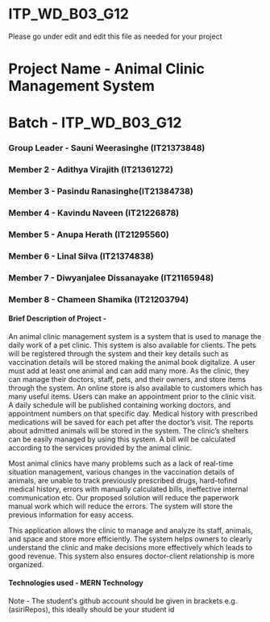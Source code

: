 # ITP_WD_B03_G12
Please go under edit and edit this file as needed for your project

# Project Name - Animal Clinic Management System
# Batch - ITP_WD_B03_G12
### Group Leader - Sauni Weerasinghe (IT21373848)
### Member 2 - Adithya Virajith (IT21361272)
### Member 3 - Pasindu Ranasinghe(IT21384738)
### Member 4 - Kavindu Naveen (IT21226878)
### Member 5 - Anupa Herath (IT21295560)
### Member 6 - Linal Silva (IT21374838)
### Member 7 - Diwyanjalee Dissanayake (IT21165948)
### Member 8 - Chameen Shamika (IT21203794)

#### Brief Description of Project - 
An animal clinic management system is a system that is used to manage the daily work of a pet 
clinic. This system is also available for clients. The pets will be registered through the system and their key 
details such as vaccination details will be stored making the animal book digitalize. A user must add at 
least one animal and can add many more. As the clinic, they can manage their doctors, staff, pets, and 
their owners, and store items through the system. An online store is also available to customers which 
has many useful items. Users can make an appointment prior to the clinic visit. A daily schedule will be 
published containing working doctors, and appointment numbers on that specific day. Medical history 
with prescribed medications will be saved for each pet after the doctor’s visit. The reports about admitted 
animals will be stored in the system. The clinic’s shelters can be easily managed by using this system. A 
bill will be calculated according to the services provided by the animal clinic. 

Most animal clinics have many problems such as a lack of real-time situation management, various 
changes in the vaccination details of animals, are unable to track previously prescribed drugs, hard-tofind 
medical history, errors with manually calculated bills, ineffective internal communication etc. Our 
proposed solution will reduce the paperwork manual work which will reduce the errors. The system will 
store the previous information for easy access. 

This application allows the clinic to manage and analyze its staff, animals, and space and store 
more efficiently. The system helps owners to clearly understand the clinic and make decisions more 
effectively which leads to good revenue. This system also ensures doctor-client relationship is more 
organized.
#### Technologies used  - MERN Technology


Note - The student's github account should be given in brackets e.g. (asiriRepos), this ideally should be your student id 


